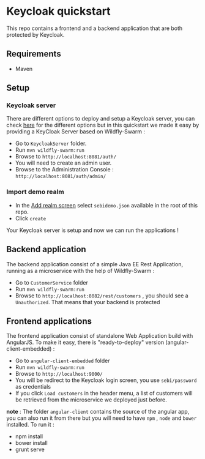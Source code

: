 # Keycloak quickstart

This repo contains a frontend and a backend application that are both protected by Keycloak.

## Requirements
* Maven  

## Setup
### Keycloak server

There are different options to deploy and setup a Keycloak server, you can check [here](https://keycloak.gitbooks.io/server-installation-and-configuration/content/topics/installation.html) for the different options but in this quickstart we made it easy by providing a KeyCloak Server based on Wildfly-Swarm :

* Go to `KeycloakServer` folder.
* Run `mvn wildfly-swarm:run`
* Browse to `http://localhost:8081/auth/`
* You will need to create an admin user.
* Browse to the Administration Console : `http://localhost:8081/auth/admin/`

### Import demo realm

* In the [Add realm screen](http://localhost:8081/auth/admin/master/console/#/create/realm) select `sebidemo.json` available in the root of this repo.
* Click `create`

Your Keycloak server is setup and now we can run the applications !

## Backend application

The backend application consist of a simple Java EE Rest Application, running as a microservice with the help of Wildfly-Swarm :

* Go to `CustomerService` folder
* Run `mvn wildfly-swarm:run`
* Browse to `http://localhost:8082/rest/customers` , you should see a `Unauthorized`. That means that your backend is protected

## Frontend applications

The frontend application consist of standalone Web Application build with AngularJS. To make it easy, there is "ready-to-deploy" version (angular-client-embedded) :

* Go to `angular-client-embedded` folder
* Run `mvn wildfly-swarm:run`
* Browse to `http://localhost:9000/`
* You will be redirect to the Keycloak login screen, you use `sebi/password` as credentials
* If you click `Load customers` in the header menu, a list of customers will be retrieved from the microservice we deployed just before. 

__note__ : The folder `angular-client` contains the source of the angular app, you can also run it from there but you will need to have `npm` , `node` and `bower` installed.
To run it :
* npm install 
* bower install
* grunt serve

